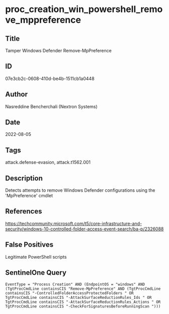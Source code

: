 # proc_creation_win_powershell_remove_mppreference

## Title
Tamper Windows Defender Remove-MpPreference

## ID
07e3cb2c-0608-410d-be4b-1511cb1a0448

## Author
Nasreddine Bencherchali (Nextron Systems)

## Date
2022-08-05

## Tags
attack.defense-evasion, attack.t1562.001

## Description
Detects attempts to remove Windows Defender configurations using the 'MpPreference' cmdlet

## References
https://techcommunity.microsoft.com/t5/core-infrastructure-and-security/windows-10-controlled-folder-access-event-search/ba-p/2326088

## False Positives
Legitimate PowerShell scripts

## SentinelOne Query
```
EventType = "Process Creation" AND (EndpointOS = "windows" AND (TgtProcCmdLine containsCIS "Remove-MpPreference" AND (TgtProcCmdLine containsCIS "-ControlledFolderAccessProtectedFolders " OR TgtProcCmdLine containsCIS "-AttackSurfaceReductionRules_Ids " OR TgtProcCmdLine containsCIS "-AttackSurfaceReductionRules_Actions " OR TgtProcCmdLine containsCIS "-CheckForSignaturesBeforeRunningScan ")))

```